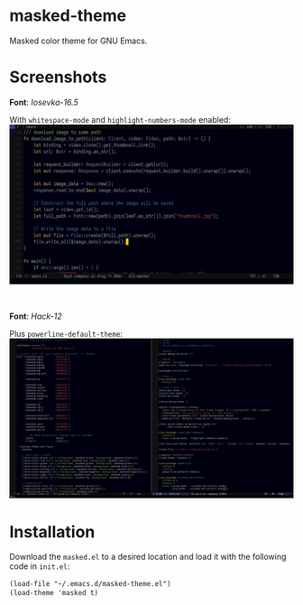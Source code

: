 # masked-theme
Masked color theme for GNU Emacs.

# Screenshots

**Font**: *Iosevka-16.5*

With `whitespace-mode` and `highlight-numbers-mode` enabled:
![Alt text](/screenshot.png "Screenshot")

<br>

**Font**: *Hack-12*

Plus `powerline-default-theme`:
![Alt text](/screenshot2.png "Screenshot")

# Installation
Download the `masked.el` to a desired location and load it with the following code in `init.el`:
```
(load-file "~/.emacs.d/masked-theme.el")
(load-theme 'masked t)
```
